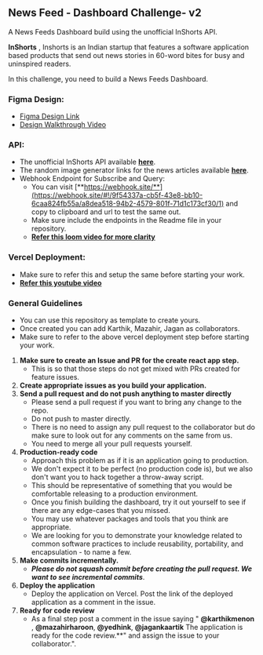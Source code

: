 ## News Feed - Dashboard Challenge- v2

A News Feeds Dashboard build using the unofficial InShorts API. 

**InShorts** , Inshorts is an Indian startup that features a software application based products that send out news stories in 60-word bites for busy and uninspired readers.

In this challenge, you need to build a News Feeds Dashboard.

### **Figma Design:**

- [Figma Design Link](https://www.figma.com/file/n3SlNs7NcvplUTMjrjWWKb/React-Assessment?node-id=15%3A1857)
- [Design Walkthrough Video](https://www.notion.so/mazahir/Feedly-e36088d68bb74ea8b4be77c014fc0f7b#43e92a0bf29448c79999bf2cb3c3d916)

### **API:**

- The unofficial InShorts API available [**here**](https://github.com/cyberboysumanjay/Inshorts-News-API).
- The random image generator links for the news articles available [**here**](https://picsum.photos/).
- Webhook Endpoint for Subscribe and Query:
    - You can visit [**https://webhook.site/**](https://webhook.site/#!/9f54337a-cb5f-43e8-bb10-6caa824fb55a/a8dea518-94b2-4579-801f-71d1c173cf30/1) and copy to clipboard and url to test the same out.
    - Make sure include the endpoints in the Readme file in your repository.
    - [**Refer this loom video for more clarity**](https://www.loom.com/share/e1f4842e75c74c818a41c8bd51cc9f83)

### **Vercel Deployment**:
 - Make sure to refer this and setup the same before starting your work. 
 - [**Refer this youtube video**](https://www.youtube.com/watch?v=Kp38gErx0sQ&feature=emb_imp_woyt&ab_channel=JaganKaartik)


### **General Guidelines**

- You can use this repository as template to create yours.
- Once created you can add Karthik, Mazahir, Jagan as collaborators.
- Make sure to refer to the above vercel deployment step before starting your work. 
1. **Make sure to create an Issue and PR for the create react app step.**
    - This is so that those steps do not get mixed with PRs created for feature issues.
2. **Create appropriate issues as you build your application.** 
3. **Send a pull request and do not push anything to master directly**
    - Please send a pull request if you want to bring any change to the repo.
    - Do not push to master directly.
    - There is no need to assign any pull request to the collaborator but do make sure to look out for any comments on the same from us.
    - You need to merge all your pull requests yourself.
4. **Production-ready code**
    - Approach this problem as if it is an application going to production.
    - We don't expect it to be perfect (no production code is), but we also don't want you to hack together a throw-away script.
    - This should be representative of something that you would be comfortable releasing to a production environment.
    - Once you finish building the dashboard, try it out yourself to see if there are any edge-cases that you missed.
    - You may use whatever packages and tools that you think are appropriate.
    - We are looking for you to demonstrate your knowledge related to common software practices to include reusability, portability, and encapsulation - to name a few.
5. **Make commits incrementally.**
    - ***Please do not squash commit before creating the pull request. We want to see incremental commits***.
6.  **Deploy the application**
    - Deploy the application on Vercel. Post the link of the deployed application as a comment in the issue.
7.  **Ready for code review**
    - As a final step post a comment in the issue saying " **@karthikmenon** , **@mazahirharoon**, **@yedhink**, **@jagankaartik** The application is ready for the code review.**" and assign the issue to your collaborator.".
